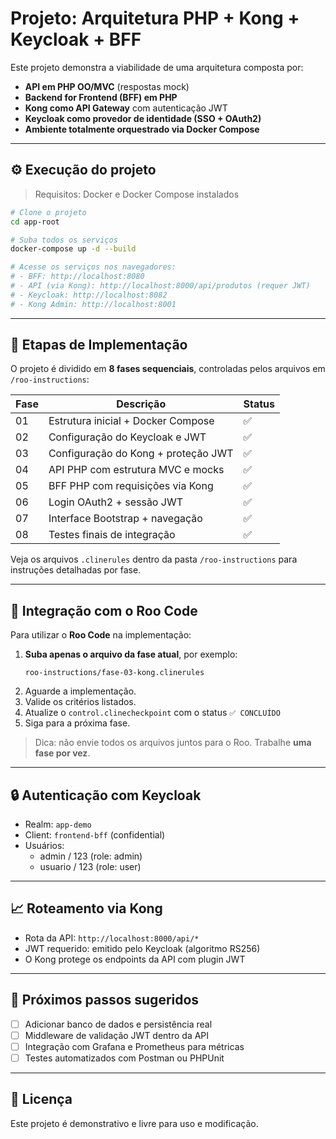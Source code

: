 # Projeto: Arquitetura PHP + Kong + Keycloak + BFF

Este projeto demonstra a viabilidade de uma arquitetura composta por:

- **API em PHP OO/MVC** (respostas mock)
- **Backend for Frontend (BFF) em PHP**
- **Kong como API Gateway** com autenticação JWT
- **Keycloak como provedor de identidade (SSO + OAuth2)**
- **Ambiente totalmente orquestrado via Docker Compose**

---

## ⚙️ Execução do projeto

> Requisitos: Docker e Docker Compose instalados

```bash
# Clone o projeto
cd app-root

# Suba todos os serviços
docker-compose up -d --build

# Acesse os serviços nos navegadores:
# - BFF: http://localhost:8080
# - API (via Kong): http://localhost:8000/api/produtos (requer JWT)
# - Keycloak: http://localhost:8082
# - Kong Admin: http://localhost:8001
```

---

## 📆 Etapas de Implementação

O projeto é dividido em **8 fases sequenciais**, controladas pelos arquivos em `/roo-instructions`:

| Fase | Descrição | Status |
|------|------------|--------|
| 01   | Estrutura inicial + Docker Compose | ✅ |
| 02   | Configuração do Keycloak e JWT       | ✅ |
| 03   | Configuração do Kong + proteção JWT    | ✅ |
| 04   | API PHP com estrutura MVC e mocks  | ✅ |
| 05   | BFF PHP com requisições via Kong     | ✅ |
| 06   | Login OAuth2 + sessão JWT           | ✅ |
| 07   | Interface Bootstrap + navegação      | ✅ |
| 08   | Testes finais de integração         | ✅ |

Veja os arquivos `.clinerules` dentro da pasta `/roo-instructions` para instruções detalhadas por fase.

---

## 🔹 Integração com o Roo Code

Para utilizar o **Roo Code** na implementação:

1. **Suba apenas o arquivo da fase atual**, por exemplo:
   ```
   roo-instructions/fase-03-kong.clinerules
   ```
2. Aguarde a implementação.
3. Valide os critérios listados.
4. Atualize o `control.clinecheckpoint` com o status `✅ CONCLUÍDO`
5. Siga para a próxima fase.

> Dica: não envie todos os arquivos juntos para o Roo. Trabalhe **uma fase por vez**.

---

## 🔒 Autenticação com Keycloak

- Realm: `app-demo`
- Client: `frontend-bff` (confidential)
- Usuários:
  - admin / 123 (role: admin)
  - usuario / 123 (role: user)

---

## 📈 Roteamento via Kong

- Rota da API: `http://localhost:8000/api/*`
- JWT requerido: emitido pelo Keycloak (algoritmo RS256)
- O Kong protege os endpoints da API com plugin JWT

---

## 🌟 Próximos passos sugeridos

- [ ] Adicionar banco de dados e persistência real
- [ ] Middleware de validação JWT dentro da API
- [ ] Integração com Grafana e Prometheus para métricas
- [ ] Testes automatizados com Postman ou PHPUnit

---

## 📃 Licença
Este projeto é demonstrativo e livre para uso e modificação.

